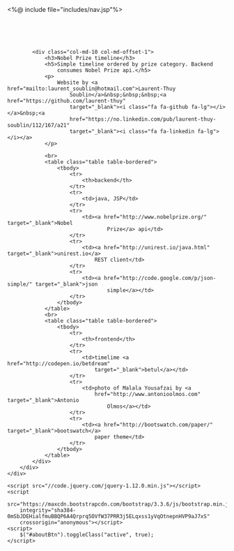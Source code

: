 <body>
	<div class="container">
		<%@ include file="includes/nav.jsp"%>
		<br> <br> <br> <br> <br>
		<div class="row">

			<div class="col-md-10 col-md-offset-1">
				<h3>Nobel Prize timeline</h3>
				<h5>Simple timeline ordered by prize category. Backend
					consumes Nobel Prize api.</h5>
				<p>
					Website by <a href="mailto:laurent_soublin@hotmail.com">Laurent-Thuy
						Soublin</a>&nbsp;&nbsp;&nbsp;<a href="https://github.com/laurent-thuy"
						target="_blank"><i class="fa fa-github fa-lg"></i> </a>&nbsp;<a
						href="https://no.linkedin.com/pub/laurent-thuy-soublin/112/167/a21"
						target="_blank"><i class="fa fa-linkedin fa-lg"></i></a>
				</p>

				<br>
				<table class="table table-bordered">
					<tbody>
						<tr>
							<th>backend</th>
						</tr>
						<tr>
							<td>java, JSP</td>
						</tr>
						<tr>
							<td><a href="http://www.nobelprize.org/" target="_blank">Nobel
									Prize</a> api</td>
						</tr>
						<tr>
							<td><a href="http://unirest.io/java.html" target="_blank">unirest.io</a>
								REST client</td>
						</tr>
						<tr>
							<td><a href="http://code.google.com/p/json-simple/" target="_blank">json
									simple</a></td>
						</tr>
					</tbody>
				</table>
				<br>
				<table class="table table-bordered">
					<tbody>
						<tr>
							<th>frontend</th>
						</tr>
						<tr>
							<td>timelime <a href="http://codepen.io/betdream"
								target="_blank">betul</a></td>
						</tr>
						<tr>
							<td>photo of Malala Yousafzai by <a
								href="http://www.antonioolmos.com" target="_blank">Antonio
									Olmos</a></td>
						</tr>
						<tr>
							<td><a href="http://bootswatch.com/paper/" target="_blank">bootswatch</a>
								paper theme</td>
						</tr>
					</tbody>
				</table>
			</div>
		</div>
	</div>

	<script src="//code.jquery.com/jquery-1.12.0.min.js"></script>
	<script
		src="https://maxcdn.bootstrapcdn.com/bootstrap/3.3.6/js/bootstrap.min.js"
		integrity="sha384-0mSbJDEHialfmuBBQP6A4Qrprq5OVfW37PRR3j5ELqxss1yVqOtnepnHVP9aJ7xS"
		crossorigin="anonymous"></script>
	<script>
		$("#aboutBtn").toggleClass("active", true);
	</script>
</body>